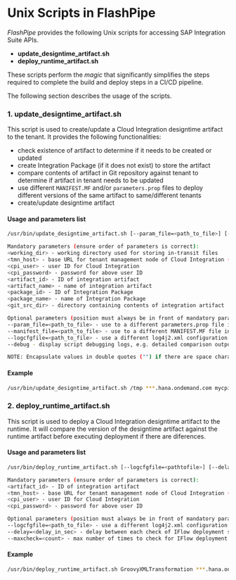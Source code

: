# Unix Scripts in FlashPipe

_FlashPipe_ provides the following Unix scripts for accessing SAP Integration Suite APIs.
- **update_designtime_artifact.sh**
- **deploy_runtime_artifact.sh**

These scripts perform the _magic_ that significantly simplifies the steps required to complete the build and deploy steps in a CI/CD pipeline.

The following section describes the usage of the scripts.

### 1. update_designtime_artifact.sh
This script is used to create/update a Cloud Integration designtime artifact to the tenant. It provides the following functionalities:
- check existence of artifact to determine if it needs to be created or updated
- create Integration Package (if it does not exist) to store the artifact
- compare contents of artifact in Git repository against tenant to determine if artifact in tenant needs to be updated
- use different `MANIFEST.MF` and/or `parameters.prop` files to deploy different versions of the same artifact to same/different tenants
- create/update designtime artifact


#### Usage and parameters list
```bash
/usr/bin/update_designtime_artifact.sh [--param_file=<path_to_file>] [--manifest_file=<path_to_file>] [--logcfgfile=<path_to_file>] [--debug] <working_dir> <tmn_host> <cpi_user> <cpi_password> <artifact_id> <artifact_name> <package_id> <package_name> <git_src_dir>

Mandatory parameters (ensure order of parameters is correct):
<working_dir> - working directory used for storing in-transit files
<tmn_host> - base URL for tenant management node of Cloud Integration (excluding the https:// prefix)
<cpi_user> - user ID for Cloud Integration
<cpi_password> - password for above user ID
<artifact_id> - ID of integration artifact
<artifact_name> - name of integration artifact
<package_id> - ID of Integration Package
<package_name> - name of Integration Package
<git_src_dir> - directory containing contents of integration artifact

Optional parameters (position must always be in front of mandatory parameters):
--param_file=<path_to_file> - use to a different parameters.prop file instead of the default in src/main/resources/
--manifest_file=<path_to_file> - use to a different MANIFEST.MF file instead of the default in META-INF/
--logcfgfile=<path_to_file> - use a different log4j2.xml configuration file
--debug - display script debugging logs, e.g. detailed comparison output of artifacts

NOTE: Encapsulate values in double quotes ("") if there are space characters in them
```

#### Example
```bash
/usr/bin/update_designtime_artifact.sh /tmp ***.hana.ondemand.com mycpiuser mycpipassword GroovyXMLTransformation "Groovy XML Transformation" FlashPipeDemo "FlashPipe Demo" "FlashPipe Demo/Groovy XML Transformation"
```

### 2. deploy_runtime_artifact.sh
This script is used to deploy a Cloud Integration designtime artifact to the runtime. It will compare the version of the designtime artifact against the runtime artifact before executing deployment if there are diferences.


#### Usage and parameters list
```bash
/usr/bin/deploy_runtime_artifact.sh [--logcfgfile=<pathtofile>] [--delay=<delay_in_sec>] [--maxcheck=<count>] <artifact_id> <tmn_host> <cpi_user> <cpi_password>

Mandatory parameters (ensure order of parameters is correct):
<artifact_id> - ID of integration artifact
<tmn_host> - base URL for tenant management node of Cloud Integration (excluding the https:// prefix)
<cpi_user> - user ID for Cloud Integration
<cpi_password> - password for above user ID

Optional parameters (position must always be in front of mandatory parameters):
--logcfgfile=<path_to_file> - use a different log4j2.xml configuration file
--delay=<delay_in_sec> - delay between each check of IFlow deployment status (default to 30 if not set)
--maxcheck=<count> - max number of times to check for IFlow deployment status (default to 10 if not set)
```

#### Example
```bash
/usr/bin/deploy_runtime_artifact.sh GroovyXMLTransformation ***.hana.ondemand.com mycpiuser mycpipassword
```